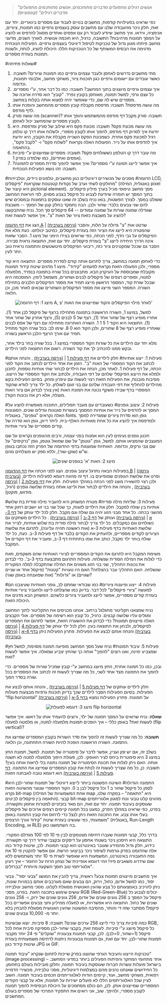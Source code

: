 > *"אנשים רגילים מתפעלים מדברים מתוחכמים; אנשים מתוחכמים מתפעלים מדברים רגילים" (קונפוציוס)*

כפי שראינו בפעילויות קודמות, מחשבים בנויים לעבוד עם מספרים בינאריים. יחד עם זאת, חלק ניכר מהעבודה שלנו עם מחשבים עוסק בעצמים גרפיים כמו תמונות, ציורים, אנימציה, ווידאו. איך מחשב שיודע לעבוד רק עם אפסים ואחדים מסוגל להדפיס או להציג על המסך תמונות מרהיבות? התשובה, כרגיל, היא חוכמה אנושית. לאורך השנים, מדעני מחשב פיתחו מגוון גדול של טכניקות לטיפול דיגיטלי בעצמים גרפיים. הפעילות הנוכחית מדגימה את הבסיס המשותף של כל הטכניקות הללו: היכולת להציג, לנתח, ולשנות תמונות בעזרת מספרים.

#שאלות פתיחה#

1. מתי מחשבים נדרשים לאחסן ולעבד עצמים גרפיים כמו תמונות וציורים?
תשובה: כאשר עובדים עם יישומים גרפיים כגון תוכנות ציור, משחקי מחשב, אלבומי תמונות, וכדומה.
2. איך עצמים גרפיים מיוצגים בתוך המחשב?
תשובה: כמו כל דבר אחר, ע"י מספרים. כל עצם גרפי, למשל תמונה, מאוחסן בקובץ נפרד. "קובץ" הוא סדרה ארוכה של מספרים שיש לה שם, כדי שאפשר יהיה למצוא אותה בקלות במחשב.
3. מה עושה מדפסת?
תשובה: מדפסת מקבלת קובץ מספרים מהמחשב והופכת אותו לדף מודפס.
4. מה עושה סורק (scanner)?
תשובה: סורק מקבל דף מודפס מהמשתמש והופך אותו לקובץ מספרים שהמחשב יכול לאחסן.
5. מה עושה מכונת פקס?
תשובה: מכונת פקס היא שילוב של סורק ומדפסת. היא יודעת איך לסרוק דף מודפס, להפוך אותו לקובץ מספרי, ולשלוח אותו דרך קו טלפון רגיל למכונת פקס אחרת. כשמכונת הפקס השנייה מקבלת את הקובץ, היא יודעת איך להדפיס אותו על נייר. הפעולות האלה נקראות "לשלוח פקס" ו- "לקבל פקס", בהתאמה.
6. מה עובר דרך קו הטלפון כששולחים פקס?
תשובה: מספרים שמיוצגים ע"י סיביות (אפסים ואחדים), כמו שלמדנו בפרק 1.
7. איך אפשר לייצג תמונה ע"י מספרים? ואיך אפשר להפוך סדרת מספרים לתמונה?
תשובה: זהו נושא הפעילות הנוכחית.

#הדגמה#
מסכים של מכשירים דיגיטליים כגון מחשבים, טלפונים ניידים, וטלביזיות LCD, מחולקים לשתי וערב של נקודות קטנטנות שנקראות "פיקסלים" (באנגלית, המילה pixel היא קיצור של pictorial element). מסך מחשב טיפוסי מכיל בערך מיליון פיקסלים. בתוך המסך יש חומרה שיודעת לצבוע כל פיקסל בצבע מסוים, לפי הוראות המחשב ששולט במסך. לצורך הפשטות, בואו נניח בשלב זה שאנו עוסקים בתמונות ובמסכים שיש להם שני צבעים בלבד: שחור ולבן. הבה נתמקד בחלק קטן של המסך -- משבצת שגודלה שמונה שורות על שמונה עמודים -- 64 פיקסלים סך הכל. נניח שהתבקשנו להציג על משבצת כזאת ציור של האות "צ". איך אפשר לעשות זאת?

הצג את [דף הדגמה A](image-processing/appendix-a.html "") 
 | [(גירסה בערבית)](image-processing/appendix-k.html "")
שרטט אות "צ" גדולה על הלוח, והסבר שהמטרה היא לייצג את הציור הזה בעזרת פיקסלים, כמיטב יכולתנו. כעת מלא את הפיקסלים על גבי הדף, לפני הכתה, כפי שרואים בצידו הימני של מיצג 1. הסבר שזאת אינה הדרך היחידה לייצג "צ" בעזרת פיקסלים. יחד עם זאת, התוצאה נראית סבירה. הסבר גם שככל שמקטינים ציור כזה, ריבועי הפיקסלים מיטשטשים והתמונה נראית טוב יותר לעין.

כדי לאחסן תמונה במחשב, צריך לתרגם אותה קודם לסדרת מספרים. התוצאה היא קוד מספרי, ולכן הפעולה הזאת נקראת לפעמים "קידוד". מיצג 1 מדגים שיטת קידוד תמונות מקובלת שמבוססת על העיקרון הבא. מתבוננים בכל שורה בתמונה בנפרד, מלמעלה למטה, וסופרים רצפים של פיקסלים לבנים ושחורים, משמאל לימין. המוסכמה היא שבכל שורת קוד, המספר הראשון מייצג תמיד את מספר הפיקסלים הלבנים בתחילת השורה. המספר השני מייצג את מספר הפיקסלים השחורים שבאים לאחר מכן, וכן הלאה.

<div id="container" align="center">
  <img class="img-responsive" src="image-processing/img01.png" title="מיצג 1: דף הדגמה A, לאחר מילוי הפיקסלים והקוד שמייצגים את האות 'צ'"/>
</div>

למשל, במיצג 1, השורה הראשונה בתמונה מתחילה ברצף של פיקסל לבן אחד (1). אחריו מופיע רצף של שחור אחד (1), רצף של 5 לבנים (5), ורצף אחרון של שחור אחד (1). התוצאה היא הקוד 1 5 1 1. השורה האחרונה מתחילה עם רצף של אפס לבנים שאחריו מופיע רצף של 8 שחורים, ולכן הקוד הוא 0 8. שימו לב: בכל שורה הקוד מתחיל תמיד עם אורך הרצף הלבן הראשון בשורה.

מלא יחד עם הילדים את כל שורות הקוד המספרי במיצג 1. בכל שורה בחר בילד אחר, ובקש ממנו להכתיב לך את קוד השורה. רשום את התוצאה לפני הילדים.

#פעילות 1: ייצוג אותיות#
חלק לילדים את [דף פעילות 1](image-processing/appendix-b.html "")
 | [(גירסה בערבית)](image-processing/appendix-l.html "")
, והנחה אותם לכתוב את הקוד המספרי של האות "ב". הזמן את אחד הילדים לכתוב את הקוד לפני הכתה, על דף פעילות 1. לאחר מכן, הנחה את הילדים לבחור שתי אותיות נוספות, לתכנן ולמלא את הייצוג הפיקסלי שלהם על דפי העבודה, ולכתוב את הקוד המספרי של הייצוג. מסיבות מובנות, את הפעילות הזאת רצוי לעשות עם עיפרון ומחק. בסיום הפעילות בקש מהילדים להחליף את דפי העבודה שלהם עם בני זוגם לשולחן. כל ילד צריך לוודא שהקוד המספרי בדף שבידו משקף נכונה את תמונת האות (אין צורך לבדוק אם ציור האות מוצלח, אלא רק את נכונות הקוד).

#פעילות 2: עיצוב גופנים#
כשעובדים עם מעבד תמלילים, התוכנה מאפשרת להציג על המסך או להדפיס על נייר את אותיות המסמך בעשרות סגנונות וגדלים שונים. הסגנונות האלה נקראים "גופנים", באנגלית fonts. גופן הוא סדרת ציורים שמגדירה למסך ולמדפסת איך להציג את כל אחת מאותיות האלף-בית. ליתר דיוק, גופן הוא סדרה של קודים מספריים של ציורי אותיות.

תכנון גופנים נעימים לעין הוא אמנות בפני עצמה, ורבים מהגופנים נקראים על שם המעצבים שהמציאו אותם. למשל, גופן "גוטמן" על שם שמואל גוטמן, גופן "נרקיסים" על שם צבי נרקיס, וכדומה. האותיות שמוצגות בדפי ההדגמה של הפרק הזה נכתבו בגופן ש"ש (שוקן-שור), וללא ספק יש מוצלחים מהם.

<div id="container" align="center">
  <img class="img-responsive" src="image-processing/img02.png" title="מיצג 2: האות 'א' בגופנים שונים"/>
</div>

בפעילות הבאה נתרגל עיצוב גופנים. הצג לפני הכתה את [דף ההדגמה B](image-processing/appendix-c.html "")
 | [(גירסה בערבית)](image-processing/appendix-m.html "")
 ופרט את שלושת הגופנים שמופיעים בו. דף זה מהווה דוגמא לפעילות הילדים, ולכן רצוי להשאירו מוצג לפני הכתה במהלך הפעילות. חלק את [דף פעילות 2](image-processing/appendix-d.html "")
  | [(גירסה בערבית)](image-processing/appendix-n.html "")
 , והנחה את הילדים לבחור אות ולייצג אותה בעזרת שלושה גופנים (רגיל, מודגש, מוקטן).

#פעילות 3: שליחת מילה סודית#
מטרת המשחק היא להעביר מילה סודית בת שלוש אותיות בין שולח למקבל. חלק את הילדים לזוגות, כך שכל שני בני זוג יושבים רחוק אחד מהשני בכתה. כל אחד מבני הזוג יהיה גם שולח וגם מקבל. חלק לכל ילד עותק של [דף 3-א](image-processing/appendix-e.html "")
 | [(גירסה בערבית)](image-processing/appendix-o.html "")
 ועותק של [דף 3-ב](image-processing/appendix-f.html "")
  | [(גירסה בערבית)](image-processing/appendix-p.html "")
 . כל הילדים משחקים גם כשולחים וגם כמקבלים. כל ילד צריך לבחור מילה סודית בת שלוש אותיות, לצייר את שלושת האותיות בדף פעילות 3-א (אות ראשונה תהיה עליונה), לתרגם את שלושת הציורים לקודים מספריים, ולהעתיק את הקודים בלבד אל דף פעילות 3-ב. כעת, כל ילד שולח בוחר ילד מקבל, כותב את שמו בתחתית דף 3-ב, ומעביר את דף הקודים אל המקבל.

משימת המקבל היא לתרגם את הקודים המספריים לציורי האותיות שהם משקפים, וזאת כדי לגלות את המילה הסודית שנשלחה. פעילות התרגום מתבצעת בדף 3-ב'. כדי לבדוק את נכונות התהליך, שני בני הזוג משווים את המילה שהתקבלה למלה המקורית שנשלחה. האם התהליך עבר בהצלחה? האם היו טעויות "קטנות" (פיקסל אחד או שניים שגויים) או "גדולות" (אות שפוענחה באופן שגוי)?

#פעילות 4: ייצוג ופיענוח ציורים#
כמו שבודאי שמתם לב, גופני האותיות שעיצבנו הם למעשה "ציורי פיקסלים" לכל דבר. בדיוק כמו שהצלחנו לייצג ולהעביר ציורי אותיות בעזרת קודים מספריים, אפשר לייצג ולהעביר ציורים כלשהם. המשחק הבא מדגים את היכולת הזאת.

נניח שמצאנו תקליטור מתגלגל ברחוב. אנחנו מכניסים את התקליטור לתוך המחשב ומגלים עליו שלושה קבצים. כרגיל, כל קובץ הוא רשימה של מספרים. אולי הקבצים האלה מייצגים תמונות? כדי לבדוק את ההשערה הזאת, אפשר לתרגם את המספרים לפיקסלים, ולבחון את התוצאה בעין.
חלק לכל ילד עותק של [דף פעילות 4](image-processing/appendix-g.html "")
  | [(גירסה בערבית)](image-processing/appendix-q.html "")
 והנחה אותם לבצע את הפעילות. פתרון הפעילות ניתן [בדף 4-א](image-processing/appendix-h.html "") 
   | [(גירסה בערבית)](image-processing/appendix-r.html "").

#פעילות 5: עיבוד תמונות#
נניח שעל מסך המחשב מופיעה תמונה מסוימת, למשל חץ שמצביע ימינה, ואנו רוצים "להפוך" אותה כך שהחץ יצביע שמאלה. איך אפשר לעשות זאת?

ובכן, כמו כל תמונה אחרת, החץ מיוצג במחשב ע"י קובץ שמכיל שורות של מספרים. כדי להפוך את התמונה מצד אחד לשני, כל מה שצריך לעשות זה לכתוב את המספרים בכל שורה בסדר הפוך.

חלק לילדים עותקים של [דף פעילות 5](image-processing/appendix-i.html "")
 | [(גירסה בערבית)](image-processing/appendix-s.html "")
, והנחה אותם לבצע את הפעילות. בסיום הפעילות הסבר לילדים שכך בדיוק תוכנות גרפיות מבצעות פעולות "flip horizontal" על תמונות. פתרון הפעילות נמצא [בדף 5-א](image-processing/appendix-j.html "")
 | [(גירסה בערבית)](image-processing/appendix-t.html "")
 
<div id="container" align="center">
  <img class="img-responsive" src="image-processing/img03.png" title="מיצג 3: דוגמא לפעולת flip horizontal"/>
</div>

**שאלה**: נניח שרואים על המסך תמונה של ילד, ורוצים להעמיד אותו על ראשו. איך אפשר לעשות זאת? באופן כללי – איך הופכים תמונות מלמעלה למטה, או מלמטה למעלה (flip vertical)?

**תשובה**: כל מה שצריך לעשות זה להפוך את סדר השורות בקובץ המספרים שמייצג את התמונה. השורה הראשונה הופכת להיות השורה התחתונה, וכן הלאה.

בשלב זה, אם יש זמן ועניין, אפשר לדבר על סימטריה של תמונות. למשל, תמונת החץ במיצג 3 היא סימטרית ביחס לציר האופקי. לכן, פעולת היפוך מלמעלה למטה לא תשנה אותה. האם ניתן לגלות את תכונת הסימטריה של תמונה נתונה בלי לראות אותה בעין? תשובה: כן, כל מה שצריך לעשות זה לנתח את קובץ המספרים שמייצג את התמונה. [דף פעילות 5](image-processing/appendix-i.html "")
 | [(גירסה בערבית)](image-processing/appendix-s.html "")
 הוא דוגמא טובה לאבחנה הזאת.

#התמונה הגדולה#
השיטה הפשוטה ביותר לייצוג דיגיטלי של תמונות שחור-לבן היא לסמן כל פיקסל שחור ב 1 וכל פיקסל לבן ב 0.  הקוד המספרי שנוצר מהשיטה הזאת נקרא bit-map (אחת המשמעויות של המילה map היא "התאמה" – במקרה שלנו, התאמה בין פיקסלים לביטים). קבצי bit-map מהווים קלט טבעי ונוח למגוון אלגוריתמים שעוסקים בעיבוד תמונה. יחד עם זאת, הם מאד בזבזניים למטרות אחסון ותקשורת. בפרט, כפי שראינו במהלך הפרק, כמעט בכל תמונה קיימים רצפים ארוכים של פיקסלים בעלי אותו צבע. את התכונה הזאת ניתן לנצל כדי לדחוס את קובץ התמונה באופן משמעותי, כפי שעשינו בעזרת שיטת "קידוד אורך הרצפים" (באנגלית, Run-Length Encoding, או RLE) בה השתמשנו כאן.

בדרך כלל, קבצי תמונות שעברו דחיסה מצטמקים לבין פי 10 לפי 100  מגדלם המקורי. התוצאה היא חיסכון ניכר בשטחי אחסון על דיסקים ובקצבי שידור דרך קוי תקשורת. כידוע, חלק גדול מהמידע שעובר באינטרנט הוא קבצי תמונות. לכן, שיטות קידוד כמו אלה שהדגמנו בפרק גורמות לשיפור ניכר בביצועי הרשת. אם אפשר להקטין פי 10 את נפח התעבורה באינטרנט, המשמעות היא שאפשר לשרת פי 10 יותר משתמשים ללא שום שידרוג משאבים פיזי! זוהי דוגמא אופיינית של נצחון הרוח על החומר – איך  רעיון אלגוריתמי טוב חוסך השקעה מיותרת "בברזלים".

איך מחשבים מייצגים תמונות צבע? ראשית, צריך להבין את המושג "צבעי יסוד". צבעי יסוד, כמו למשל אדום, כחול, וירוק, הם צבעים שאם מערבבים אותם בכמויות שונות, ניתן להרכיב באמצעותם כל צבע שהעין האנושית מסוגלת לקלוט. מסכי מחשב וטלביזיה עושים שימוש בתכונה הזאת. בפרט, מסכי RGB (Red-Green-Blue) יכולים לצבוע כל פיקסל על המסך ב 256 גוונים שונים של אדום, 256 גוונים שונים של ירוק, ו- 256 גוונים שונים של כחול. התוצאה היא   אפשרויות, או למעלה ממיליון וחצי צבעים אפשריים בכל פיקסל! מסתבר שזה די והותר, מהסיבה הפשוטה שהעין האנושית מסוגלת להבחין בלא יותר מ- 10,000 צבעים שונים.

כמה סיביות צריך כדי לייצג 256 ערכים שונים? תשובה: 8 סיביות. יוצא שבשיטת RGB, כל פיקסל מיוצג ע"י   סיביות.  לעומת זאת, בקבצי שחור-לבן מספיקה סיבית אחת לכל פיקסל (1=שחור, 0=לבן). לכן, קבצי תמונות צבעונית "שוקלים" פי 24 יותר מקבצי תמונות שחור-לבן. יחד עם זאת, גם תמונות צבעוניות ניתנות לדחיסה משמעותית בעזרת שיטות קידוד כגון JPG או GIF.

טכניקות הייצוג והעיבוד הגרפי שהוצגו בפרק שייכות לתחום שנקרא "עיבוד תמונה" (image processing) – אחד מתחומי המחקר והפיתוח הפעילים ביותר במדעי המחשב.  בישראל פועלות עשרות חברות שעוסקות בעיבוד תמונה, וחלקן מובילות בעולם בתחומן. כל החידושים שאנחנו נהנים מהם במצלמות דיגיטליות, מסכי טלביזיה, מכשירי הדמייה רפואית, משחקי מחשב, ועוד, קיימים הודות לאלגוריתמים חכמים בעיבוד תמונה. חשוב לציין שכל האלגוריתמים הללו לא פועלים ישירות על תמונות, אלא על קבצי הקודים המספריים שמייצגים אותן. לכן, הם כולם מסתמכים על היכולת הבסיסית להפוך תמונה לקובץ מספרי, ולהיפך. שוב, אני רואים את התפקיד המרכזי של מספרים בעולם המחשבים.
